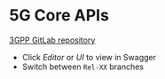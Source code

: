 # 5G Core APIs

[3GPP GitLab repository](https://forge.3gpp.org/rep/all/5G_APIs/-/blob/REL-19/README.md)

- Click _Editor_ or _UI_ to view in Swagger
- Switch between `Rel-XX` branches
